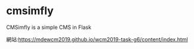 # cmsimfly
CMSimfly is a simple CMS in Flask

網站:https://mdewcm2019.github.io/wcm2019-task-g6/content/index.html

